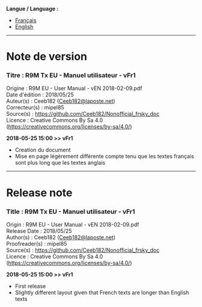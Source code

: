 **Langue / Language :**
- [Français](#FR)
- [English](#EN)

--------------------------------------------------------------------------------------

<a name="FR"></a>
# Note de version

### Titre : R9M Tx EU - Manuel utilisateur - vFr1  
Origine : R9M EU - User Manual - vEN 2018-02-09.pdf  
Date d'édition : 2018/05/25  
Auteur(s) : Ceeb182 (Ceeb182@laposte.net)  
Correcteur(s) : mipel85  
Source(s) : https://github.com/Ceeb182/Nonofficial_frsky_doc  
Licence : Creative Commons By Sa 4.0 (https://creativecommons.org/licenses/by-sa/4.0/)  


**2018-05-25 15:00 >> vFr1**
- Creation du document  
- Mise en page légèrement différente compte tenu que les textes français sont plus long que les textes anglais  


--------------------------------------------------------------------------------------

<a name="EN"></a>
# Release note

### Title : R9M Tx EU - Manuel utilisateur - vFr1  
Origin : R9M EU - User Manual - vEN 2018-02-09.pdf  
Release Date : 2018/05/25  
Author(s) : Ceeb182 (Ceeb182@laposte.net)  
Proofreader(s) : mipel85  
Source(s) : https://github.com/Ceeb182/Nonofficial_frsky_doc  
Licence : Creative Commons By Sa 4.0 (https://creativecommons.org/licenses/by-sa/4.0/)  


**2018-05-25 15:00 >> vFr1**
- First release  
- Slightly different layout given that French texts are longer than English texts  

